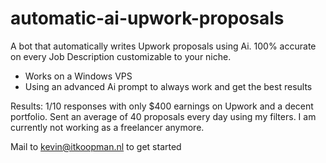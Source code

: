 # automatic-ai-upwork-proposals
A bot that automatically writes Upwork proposals using Ai. 100% accurate on every Job Description customizable to your niche.

- Works on a Windows VPS
- Using an advanced Ai prompt to always work and get the best results

Results: 1/10 responses with only $400 earnings on Upwork and a decent portfolio. Sent an average of 40 proposals every day using my filters. I am currently not working as a freelancer anymore.

Mail to kevin@itkoopman.nl to get started
